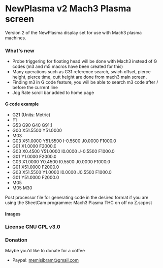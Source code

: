 # NewPlasma v2 Mach3 Plasma screen 
Version 2 of the NewPlasma display set for use with Mach3 plasma machines.

### What's new
  - Probe triggering for floating head will be done with Mach3 instead of G codes (m3 and m5 macros have been created for this)
  - Many operations such as G31 reference search, swich offset, pierce height, pierce time, cutt height are done from mach3 main screen.
  - Finding m3 in G code feature, you will be able to search m3 code after / before the current line
  - Jog Rate scroll bar added to home page

#### G code example
- G21 (Units: Metric)
- F1
- G53 G90 G40 G91.1
- G00 X51.5500 Y51.0000
- M03
- G03 X51.0000 Y51.5500 I-0.5500 J0.0000 F1000.0
- G01 X1.0000 F2000.0
- G03 X0.4500 Y51.0000 I0.0000 J-0.5500 F1000.0
- G01 Y1.0000 F2000.0
- G03 X1.0000 Y0.4500 I0.5500 J0.0000 F1000.0
- G01 X51.0000 F2000.0
- G03 X51.5500 Y1.0000 I0.0000 J0.5500 F1000.0
- G01 Y51.0000 F2000.0
- M05
- M05 M30

Post processor file for generating code in the desired format if you are using the SheetCam programme: Mach3 Plasma THC on off no Z.scpost 

#### Images


### License GNU GPL v3.0

### Donation

Maybe you'd like to donate for a coffee
  -  Paypal: memisibram@gmail.com
